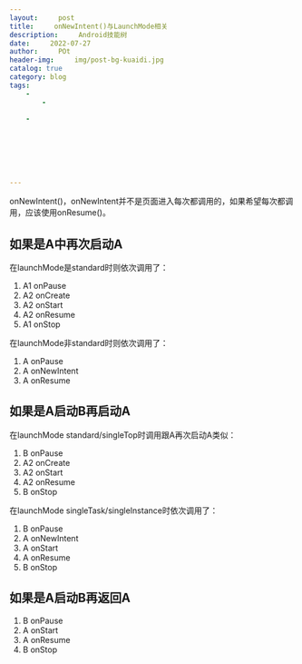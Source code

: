 ```yaml
---
layout:     post
title:     onNewIntent()与LaunchMode相关
description:     Android技能树
date:     2022-07-27
author:     POt
header-img:     img/post-bg-kuaidi.jpg
catalog: true
category: blog
tags:     
    -   
        -   

    -   







---
```


onNewIntent()，onNewIntent并不是页面进入每次都调用的，如果希望每次都调用，应该使用onResume()。

## 如果是A中再次启动A

在launchMode是standard时则依次调用了：

1. A1 onPause
2. A2 onCreate
3. A2 onStart
4. A2 onResume
5. A1 onStop

在launchMode非standard时则依次调用了：

1. A onPause
2. A onNewIntent
3. A onResume

## 如果是A启动B再启动A

在launchMode standard/singleTop时调用跟A再次启动A类似：

1. B onPause
2. A2 onCreate
3. A2 onStart
4. A2 onResume
5. B onStop

在launchMode singleTask/singleInstance时依次调用了：

1. B onPause
2. A onNewIntent
3. A onStart
4. A onResume
5. B onStop

## 如果是A启动B再返回A

1. B onPause
2. A onStart
3. A onResume
4. B onStop